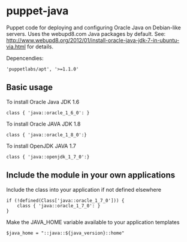 puppet-java
===========

Puppet code for deploying and configuring Oracle Java on Debian-like servers. Uses the webupd8.com Java packages by default. 
See: http://www.webupd8.org/2012/01/install-oracle-java-jdk-7-in-ubuntu-via.html for details.

Depencendies:

    'puppetlabs/apt', '>=1.1.0'

Basic usage
-------------------------
To install Oracle Java JDK 1.6

    class { 'java::oracle_1_6_0': }

To install Oracle JAVA JDK 1.8

    class { 'java::oracle_1_8_0':}
    
To install OpenJDK JAVA 1.7

    class { 'java::openjdk_1_7_0':}


Include the module in your own applications
-------------------------
Include the class into your application if not defined elsewhere

    if (!defined(Class['java::oracle_1_7_0'])) {
        class { 'java::oracle_1_7_0': }
    }
    
Make the JAVA_HOME variable available to your application templates
    
    $java_home = "::java::${java_version}::home"
    